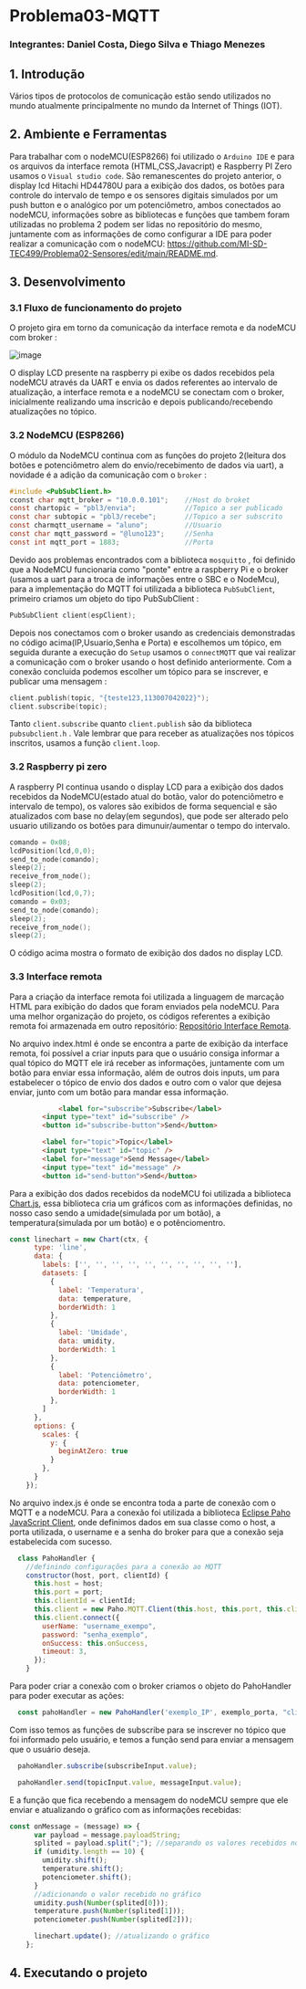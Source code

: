 # Problema03-MQTT

### Integrantes: Daniel Costa, Diego Silva e Thiago Menezes

## 1. Introdução 
Vários tipos de protocolos de comunicação estão sendo utilizados no mundo atualmente principalmente no mundo da Internet of Things (IOT). 


## 2. Ambiente e Ferramentas

Para trabalhar com o nodeMCU(ESP8266) foi utilizado o `Arduino IDE` e para os arquivos da interface remota (HTML,CSS,Javacript) e Raspberry PI Zero usamos o `Visual studio code`. São remanescentes do projeto anterior, o display lcd Hitachi HD44780U para a exibição dos dados, os botões para controle do intervalo de tempo e os sensores digitais simulados por um push button e o analógico por um potenciômetro, ambos conectados ao nodeMCU, informações sobre as bibliotecas e funções que tambem foram utilizadas no problema 2 podem ser lidas no repositório do mesmo, juntamente com as informações de como configurar a IDE para poder realizar a comunicação com o nodeMCU: https://github.com/MI-SD-TEC499/Problema02-Sensores/edit/main/README.md.

## 3. Desenvolvimento

### 3.1 Fluxo de funcionamento do projeto

O projeto gira em torno da comunicação da interface remota e da nodeMCU com broker : 

![image](https://user-images.githubusercontent.com/111393549/206805086-a4084bf9-8318-4a09-b39b-5a604e94e8b6.png)

O display LCD presente na raspberry pi exibe os dados recebidos pela nodeMCU através da UART e envia os dados referentes ao intervalo de atualização, a interface remota e a nodeMCU se conectam com o broker, inicialmente realizando uma inscricão e depois publicando/recebendo atualizações no tópico.

### 3.2 NodeMCU (ESP8266)

O módulo da NodeMCU continua com as funções do projeto 2(leitura dos botões e potenciômetro alem do envio/recebimento de dados via uart), a novidade é a adição da 
comunicação com o `broker` :
```c
#include <PubSubClient.h>
cconst char mqtt_broker = "10.0.0.101";    //Host do broket
const chartopic = "pbl3/envia";            //Topico a ser publicado
const char subtopic = "pbl3/recebe";       //Topico a ser subscrito 
const charmqtt_username = "aluno";         //Usuario
const char mqtt_password = "@luno123";     //Senha
const int mqtt_port = 1883;                //Porta
```
Devido aos problemas encontrados com a biblioteca `mosquitto` , foi definido que a NodeMCU funcionaria como "ponte" entre a raspberry Pi e o broker 
(usamos a uart para a troca de informações entre o SBC e o NodeMcu), para a implementação do MQTT foi utilizada
a biblioteca `PubSubClient`, primeiro criamos um objeto do tipo PubSubClient :

```c
PubSubClient client(espClient);
```

Depois nos conectamos com o broker usando as credenciais demonstradas no código acima(IP,Usuario,Senha e Porta) e escolhemos um tópico,
em seguida durante a execução do `Setup` usamos o `connectMQTT` que vai realizar a comunicação com o broker usando o host definido anteriormente.
Com a conexão concluida podemos escolher um tópico para se inscrever, e publicar uma mensagem :
```c
client.publish(topic, "{teste123,113007042022}"); 
client.subscribe(topic);
```
Tanto `client.subscribe` quanto `client.publish` são da biblioteca `pubsubclient.h` . Vale lembrar que para receber as atualizações nos tópicos inscritos, usamos a função `client.loop`.
### 3.2 Raspberry pi zero

A raspberry PI continua usando o display LCD para a exibição dos dados recebidos da NodeMCU(estado atual do botão, valor do potenciômetro e intervalo de tempo), os valores são exibidos de forma sequencial e são atualizados com base no delay(em segundos), que pode ser alterado pelo usuario utilizando os botões para dimunuir/aumentar o tempo do intervalo.

```c
comando = 0x08;
lcdPosition(lcd,0,0);
send_to_node(comando);
sleep(2);
receive_from_node();
sleep(2);
lcdPosition(lcd,0,7);
comando = 0x03;
send_to_node(comando);
sleep(2);
receive_from_node();           
sleep(2);
```
O código acima mostra o formato de exibição dos dados no display LCD.

### 3.3 Interface remota

Para a criação da interface remota foi utilizada a linguagem de marcação HTML para exibição do dados que foram enviados pela nodeMCU. Para uma melhor organização do projeto, os códigos referentes a exibição remota foi armazenada em outro repositório: [Repositório Interface Remota](https://github.com/MI-SD-TEC499/Interface-Web-MQTT).

No arquivo index.html é onde se encontra a parte de exibição da interface remota, foi possível a criar inputs para que o usuário consiga informar a qual tópico do MQTT ele irá receber as informações, juntamente com um botão para enviar essa informação, além de outros dois inputs, um para estabelecer o tópico de envio dos dados e outro com o valor que dejesa enviar, junto com um botão para mandar essa informação.

```html
    		<label for="subscribe">Subscribe</label>
		<input type="text" id="subscribe" />
		<button id="subscribe-button">Send</button>

		<label for="topic">Topic</label>
		<input type="text" id="topic" />
		<label for="message">Send Message</label>
		<input type="text" id="message" />
		<button id="send-button">Send</button>
```

Para a exibição dos dados recebidos da nodeMCU foi utilizada a biblioteca [Chart.js](https://www.chartjs.org/docs/latest/), essa biblioteca cria um gráficos com as informações definidas, no nosso caso sendo a umidade(simulada por um botão), a temperatura(simulada por um botão) e o potênciomentro.

```js
const linechart = new Chart(ctx, {
      type: 'line',
      data: {
        labels: ['', '', '', '', '', '', '', '', '', ''],
        datasets: [
          {
            label: 'Temperatura',
            data: temperature,
            borderWidth: 1
          },
          {
            label: 'Umidade',
            data: umidity,
            borderWidth: 1
          },
          {
            label: 'Potenciômetro',
            data: potenciometer,
            borderWidth: 1
          },
        ]
      },
      options: {
        scales: {
          y: {
            beginAtZero: true
          }
        },
      }
    });
```

No arquivo index.js é onde se encontra toda a parte de conexão com o MQTT e a nodeMCU. Para a conexão foi utilizada a biblioteca [Eclipse Paho JavaScript Client](https://www.eclipse.org/paho/index.php?page=clients/js/index.php), onde definimos dados em sua classe como o host, a porta utilizada, o username e a senha do broker para que a conexão seja estabelecida com sucesso.

```js
  class PahoHandler {
    //definindo configurações para a conexão ao MQTT
    constructor(host, port, clientId) {
      this.host = host;
      this.port = port;
      this.clientId = clientId;
      this.client = new Paho.MQTT.Client(this.host, this.port, this.clientId);
      this.client.connect({
        userName: "username_exempo",
        password: "senha_exemplo",
        onSuccess: this.onSuccess,
        timeout: 3,
      });
    }
```

Para poder criar a conexão com o broker criamos o objeto do PahoHandler para poder executar as ações:

```js
  const pahoHandler = new PahoHandler('exemplo_IP', exemplo_porta, "clientjs");
```

Com isso temos as funções de subscribe para se inscrever no tópico que foi informado pelo usuário, e temos a função send para enviar a mensagem que o usuário deseja.

```js
  pahoHandler.subscribe(subscribeInput.value);
```

```js
  pahoHandler.send(topicInput.value, messageInput.value);
```

E a função que fica recebendo a mensagem do nodeMCU sempre que ele enviar e atualizando o gráfico com as informações recebidas:

```js
const onMessage = (message) => {
      var payload = message.payloadString;
      splited = payload.split(";"); //separando os valores recebidos no array
      if (umidity.length == 10) {
        umidity.shift();
        temperature.shift();
        potenciometer.shift();
      }
      //adicionando o valor recebido no gráfico
      umidity.push(Number(splited[0]));
      temperature.push(Number(splited[1]));
      potenciometer.push(Number(splited[2]));

      linechart.update(); //atualizando o gráfico
    };
```
## 4. Executando o projeto

